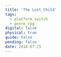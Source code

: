 ```yaml
---
title: 'The Lost Child'
tags:
  - platform_switch
  - genre_rpg
digital: false
physical: true
guide: false
pending: false
date: 2018-07-25
---
```

